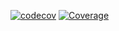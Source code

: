 [![codecov](https://codecov.io/gh/ypr821/Lab-Repository/branch/master/graph/badge.svg)](https://codecov.io/gh/ypr821/Lab-Repository)
[![Coverage](.github/badges/jacoco.svg)](https://github.com/ypr821/Lab-Repository~~~~/actions/workflows/build.yml)